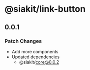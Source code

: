 # @siakit/link-button

## 0.0.1

### Patch Changes

- Add more components
- Updated dependencies
  - @siakit/core@0.0.2
